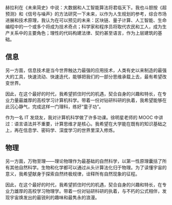 赫拉利在《未来简史》中说：大数据和人工智能算法将君临天下。我也斗胆按《超预测》和《信号与噪声》的方法研究一下未来，以作为人生规划的参考，综合市场进展和技术原理，我认为在可以预见的未来：区块链、量子计算、人工智能、生命编程中的一个或多个将成为技术奇点；科学家和程序员将取代农民和工人，成为生产关系中的主要角色；理性的代码构建法律、契约甚至语言，作为上层建筑的基础。

## 信息

另一方面，信息技术是当今世界触达力最强的应用技术，人类有史以来制造的最强大的工具，快速流动、快速迭代，能够把我们的一部分思维承载上去，最有希望改变世界。

因此，在这个最好的时代，我希望抓住时代的机遇，契合自身的兴趣和特长，在专业力量最雄厚的高校学习计算机科学。带着一份对钻研科研的执着，我希望能够在此沉心静气，完成这样一门理科，练好“童子功”。

作为一名 IT 发烧友，我对计算机科学做了许多功课。徐明星老师的 MOOC 中讲过：语言语法并不重要，计算思维才是核心。我希望在大学能在既有的知识基础之上，再在信息学、密码学、深度学习的世界里深入修炼。

## 物理

另一方面，万物至理——理论物理作为最基础的自然科学，以第一性原理囊括了所有其他自然科学。生物和化学都可以通过从头计算法化归于物理。为了读懂宇宙的意义，我希望献身于探索自然终极规律，诠释所有自然现象的征程。

因此，在这个最好的时代，我希望抓住时代的机遇，契合自身的兴趣和特长，在专业力雄厚的高校学习物理学。带着一份对钻研科研的执着，与不朽的公式相伴，发现宇宙焕发出的最锐利的趣味和最隽永的浪漫。

<!--缺少专业具体学什么的内容-->

